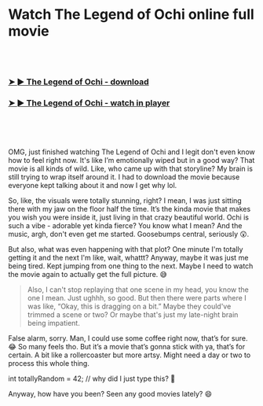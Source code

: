 <h1>Watch The Legend of Ochi online full movie</h1>


<br><br>

<h3><a href="https://Harrys-neufranason1984.github.io/ykhfaixqtk/">➤ ► The Legend of Ochi - download</a></h3> 
<h3><a href="https://Harrys-neufranason1984.github.io/ykhfaixqtk/">➤ ► The Legend of Ochi - watch in player</a></h3>


<br><br><br>


OMG, just finished watching The Legend of Ochi and I legit don't even know how to feel right now. It's like I’m emotionally wiped but in a good way? That movie is all kinds of wild. Like, who came up with that storyline? My brain is still trying to wrap itself around it. I had to download the movie because everyone kept talking about it and now I get why lol.

So, like, the visuals were totally stunning, right? I mean, I was just sitting there with my jaw on the floor half the time. It’s the kinda movie that makes you wish you were inside it, just living in that crazy beautiful world. Ochi is such a vibe - adorable yet kinda fierce? You know what I mean? And the music, argh, don't even get me started. Goosebumps central, seriously 😲.

But also, what was even happening with that plot? One minute I'm totally getting it and the next I'm like, wait, whattt? Anyway, maybe it was just me being tired. Kept jumping from one thing to the next. Maybe I need to watch the movie again to actually get the full picture. 😅

> Also, I can't stop replaying that one scene in my head, you know the one I mean. Just ughhh, so good. But then there were parts where I was like, “Okay, this is dragging on a bit.” Maybe they could've trimmed a scene or two? Or maybe that's just my late-night brain being impatient.

False alarm, sorry. Man, I could use some coffee right now, that’s for sure. 😂 So many feels tho. But it’s a movie that’s gonna stick with ya, that’s for certain. A bit like a rollercoaster but more artsy. Might need a day or two to process this whole thing.

int totallyRandom = 42; // why did I just type this? 🤷

Anyway, how have you been? Seen any good movies lately? 😄
